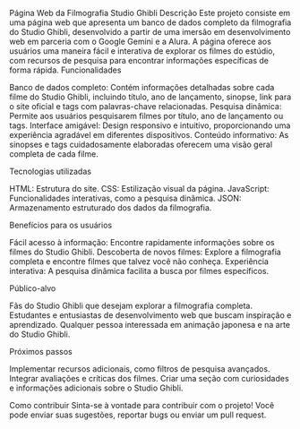 Página Web da Filmografia Studio Ghibli
Descrição
Este projeto consiste em uma página web que apresenta um banco de dados completo da filmografia do Studio Ghibli, desenvolvido a partir de uma imersão em desenvolvimento web em parceria com o Google Gemini e a Alura. A página oferece aos usuários uma maneira fácil e interativa de explorar os filmes do estúdio, com recursos de pesquisa para encontrar informações específicas de forma rápida.
Funcionalidades

Banco de dados completo: Contém informações detalhadas sobre cada filme do Studio Ghibli, incluindo título, ano de lançamento, sinopse, link para o site oficial e tags com palavras-chave relacionadas.
Pesquisa dinâmica: Permite aos usuários pesquisarem filmes por título, ano de lançamento ou tags.
Interface amigável: Design responsivo e intuitivo, proporcionando uma experiência agradável em diferentes dispositivos.
Conteúdo informativo: As sinopses e tags cuidadosamente elaboradas oferecem uma visão geral completa de cada filme.

Tecnologias utilizadas

HTML: Estrutura do site.
CSS: Estilização visual da página.
JavaScript: Funcionalidades interativas, como a pesquisa dinâmica.
JSON: Armazenamento estruturado dos dados da filmografia.

Benefícios para os usuários

Fácil acesso à informação: Encontre rapidamente informações sobre os filmes do Studio Ghibli.
Descoberta de novos filmes: Explore a filmografia completa e encontre filmes que talvez você não conheça.
Experiência interativa: A pesquisa dinâmica facilita a busca por filmes específicos.

Público-alvo

Fãs do Studio Ghibli que desejam explorar a filmografia completa.
Estudantes e entusiastas de desenvolvimento web que buscam inspiração e aprendizado.
Qualquer pessoa interessada em animação japonesa e na arte do Studio Ghibli.

Próximos passos

Implementar recursos adicionais, como filtros de pesquisa avançados.
Integrar avaliações e críticas dos filmes.
Criar uma seção com curiosidades e informações adicionais sobre o Studio Ghibli.

Como contribuir
Sinta-se à vontade para contribuir com o projeto! Você pode enviar suas sugestões, reportar bugs ou enviar um pull request. 
